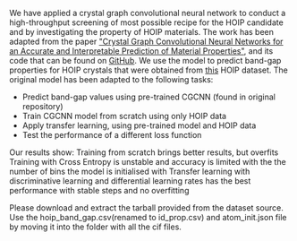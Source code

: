 We have applied a crystal graph convolutional neural network to conduct a high-throughput screening of most possible recipe for the HOIP candidate and by investigating the property of HOIP materials. The work has been adapted from the paper ["Crystal Graph Convolutional Neural Networks for an Accurate and Interpretable Prediction of Material Properties"](https://arxiv.org/abs/1710.10324), and its code that can be found on [GitHub](https://github.com/txie-93/cgcnn). We use the model to predict band-gap properties for HOIP crystals that were obtained from [this](https://www.nature.com/articles/sdata201757) HOIP dataset. The original model has been adapted to the following tasks:

- Predict band-gap values using pre-trained CGCNN (found in original repository)
- Train CGCNN model from scratch using only HOIP data
- Apply transfer learning, using pre-trained model and HOIP data
- Test the performance of a different loss function

Our results show:
Training from scratch brings better results, but overfits
Training with Cross Entropy is unstable and accuracy is limited with the the number of bins the model is initialised with
Transfer learning with discriminative learning and differential learning rates has the best performance with stable steps and no overfitting

Please download and extract the tarball provided from the dataset source. Use the hoip_band_gap.csv(renamed to id_prop.csv) and atom_init.json file by moving it into the folder with all the cif files.
